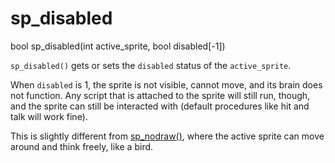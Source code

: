 # sp_disabled

<Prototype>bool sp_disabled(int active_sprite, bool disabled[-1])</Prototype>

`sp_disabled()` gets or sets the `disabled` status of the `active_sprite`.

When `disabled` is 1, the sprite is not visible, cannot move, and its brain does not function. Any script that is attached to the sprite will still run, though, and the sprite can still be interacted with (default procedures like hit and talk will work fine).

This is slightly different from [sp_nodraw()](./sp-nodraw.md), where the active sprite can move around and think freely, like a bird.
